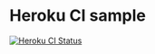 # Heroku CI sample
[![Heroku CI Status](https://ci-badges.herokuapp.com/pipelines/b0ce72d2-fd40-4c9a-a4af-f9d8bbf7cf3d/master.svg)](https://dashboard.heroku.com/pipelines/b0ce72d2-fd40-4c9a-a4af-f9d8bbf7cf3d/tests)
